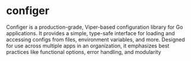 # configer
Configer is a production-grade, Viper-based configuration library for Go applications. It provides a simple, type-safe interface for loading and accessing configs from files, environment variables, and more. Designed for use across multiple apps in an organization, it emphasizes best practices like functional options, error handling, and modularity

